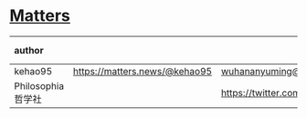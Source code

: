 # [Matters](https://matters.news/)
|author|||contact|social media||
|:-|:-|:-|:-|:-|:-|
|kehao95|https://matters.news/@kehao95|wuhananyuming@gmail.com||
|Philosophia哲学社||https://twitter.com/philoso98472556|
